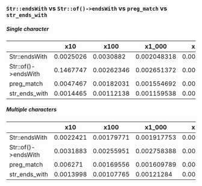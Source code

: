 ### `Str::endsWith` vs `Str::of()->endsWith` vs `preg_match` vs `str_ends_with`

##### Single character

|                     |       x10 |       x100 |      x1_000 |      x10_000 |           x100_000 |         x1_000_000 |
|---------------------|-----------|------------|-------------|--------------|--------------------|--------------------|
|       Str::endsWith | 0.0025026 |  0.0030882 | 0.002048318 | 0.0018405255 |      0.00171094753 | 0.0018562381829991 |
| Str::of()->endsWith | 0.1467747 | 0.00262346 | 0.002651372 | 0.0026833141 | 0.0026385783200001 |     0.002739533933 |
|          preg_match | 0.0047467 | 0.00182031 | 0.001554692 | 0.0016345603 |      0.00164306811 | 0.0016659737899999 |
|       str_ends_with | 0.0014465 | 0.00112138 | 0.001159538 | 0.0011461441 |       0.0011553366 | 0.0011636869389999 |

##### Multiple characters

|                     |       x10 |       x100 |      x1_000 |      x10_000 |           x100_000 |         x1_000_000 |
|---------------------|-----------|------------|-------------|--------------|--------------------|--------------------|
|       Str::endsWith | 0.0022421 | 0.00179771 | 0.001917753 | 0.0019662747 |      0.00197397672 | 0.0019789589179991 |
| Str::of()->endsWith | 0.0031883 | 0.00255951 | 0.002758388 | 0.0028153878 |       0.0028070135 | 0.0028218643000002 |
|          preg_match |  0.006271 | 0.00169556 | 0.001609789 | 0.0016150451 | 0.0016316009599999 | 0.0016409580910001 |
|       str_ends_with | 0.0013998 | 0.00107765 |  0.00121284 | 0.0012195032 |      0.00121879462 | 0.0012076688190001 |
